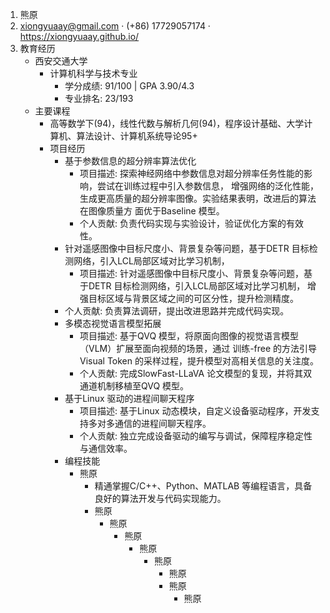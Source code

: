 1. 熊原
2. xiongyuaay@gmail.com · (+86) 17729057174 · https://xiongyuaay.github.io/
3. 教育经历
   - 西安交通大学
     - 计算机科学与技术专业
       - 学分成绩: 91/100 | GPA 3.90/4.3
       - 专业排名: 23/193
   - 主要课程
     - 高等数学下(94)，线性代数与解析几何(94)，程序设计基础、大学计算机、算法设计、计算机系统导论95+
     - 项目经历
       - 基于参数信息的超分辨率算法优化
         - 项目描述: 探索神经网络中参数信息对超分辨率任务性能的影响，尝试在训练过程中引入参数信息，
           增强网络的泛化性能，生成更高质量的超分辨率图像。实验结果表明，改进后的算法在图像质量方
           面优于Baseline 模型。
         - 个人贡献: 负责代码实现与实验设计，验证优化方案的有效性。
       - 针对遥感图像中目标尺度小、背景复杂等问题，基于DETR 目标检测网络，引入LCL局部区域对比学习机制，
         - 项目描述: 针对遥感图像中目标尺度小、背景复杂等问题，基于DETR 目标检测网络，引入LCL局部区域对比学习机制，
           增强目标区域与背景区域之间的可区分性，提升检测精度。
       - 个人贡献: 负责算法调研，提出改进思路并完成代码实现。
       - 多模态视觉语言模型拓展
         - 项目描述: 基于QVQ 模型，将原面向图像的视觉语言模型（VLM）扩展至面向视频的场景，通过
           训练-free 的方法引导Visual Token 的采样过程，提升模型对高相关信息的关注度。
         - 个人贡献: 完成SlowFast-LLaVA 论文模型的复现，并将其双通道机制移植至QVQ 模型。
       - 基于Linux 驱动的进程间聊天程序
         - 项目描述: 基于Linux 动态模块，自定义设备驱动程序，开发支持多对多通信的进程间聊天程序。
         - 个人贡献: 独立完成设备驱动的编写与调试，保障程序稳定性与通信效率。
       - 编程技能
         - 熊原
           - 精通掌握C/C++、Python、MATLAB 等编程语言，具备良好的算法开发与代码实现能力。
           - 熊原
             - 熊原
               - 熊原
                 - 熊原
                    - 熊原
                       - 熊原
                        - 熊原
                           - 熊原